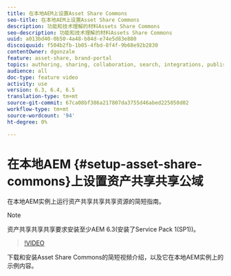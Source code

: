 ```yaml
---
title: 在本地AEM上设置Asset Share Commons
seo-title: 在本地AEM上设置Asset Share Commons
description: 功能和技术理解的材料Assets Share Commons
seo-description: 功能和技术理解的材料Assets Share Commons
uuid: a013bd40-0b50-4a48-b84d-e74e5d83e880
discoiquuid: f504b2fb-1b05-4fbd-8f4f-9b68e92b2830
contentOwner: dgonzale
feature: asset-share, brand-portal
topics: authoring, sharing, collaboration, search, integrations, publishing, metadata, images, renditions
audience: all
doc-type: feature video
activity: use
version: 6.3, 6.4, 6.5
translation-type: tm+mt
source-git-commit: 67ca08bf386a217807da3755d46abed225050d02
workflow-type: tm+mt
source-wordcount: '94'
ht-degree: 0%

---
```



# 在本地AEM {#setup-asset-share-commons}上设置资产共享共享公域

在本地AEM实例上运行资产共享共享共享资源的简短指南。

>[!NOTE]
>
>资产共享共享共享要求安装至少AEM 6.3(安装了Service Pack 1(SP1))。

>[!VIDEO](https://video.tv.adobe.com/v/20499/?quality=9&learn=on)

下载和安装Asset Share Commons的简短视频介绍，以及它在本地AEM实例上的示例内容。

